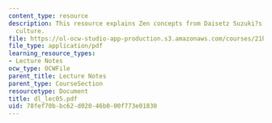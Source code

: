 ```yaml
---
content_type: resource
description: This resource explains Zen concepts from Daisetz Suzuki?s Zen and Japanese
  culture.
file: https://ol-ocw-studio-app-production.s3.amazonaws.com/courses/21h-522-japan-in-the-age-of-the-samurai-history-and-film-fall-2006/78fef70bbc62d02046b000f773e01830_dl_lec05.pdf
file_type: application/pdf
learning_resource_types:
- Lecture Notes
ocw_type: OCWFile
parent_title: Lecture Notes
parent_type: CourseSection
resourcetype: Document
title: dl_lec05.pdf
uid: 78fef70b-bc62-d020-46b0-00f773e01830
---
```

